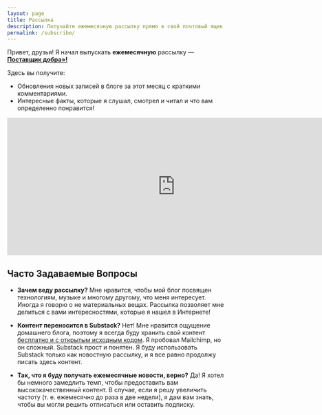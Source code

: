 ```yaml
---
layout: page
title: Рассылка
description: Получайте ежемесячную рассылку прямо в свой почтовый ящик!
permalink: /subscribe/
---
```


Привет, друзья! Я начал выпускать **ежемесячную** рассылку &mdash; [**Поставщик добра»!**](https://olegbukatchuk.substack.com/)

Здесь вы получите:

* Обновления новых записей в блоге за этот месяц с краткими комментариями.
* Интересные факты, которые я слушал, смотрел и читал и что вам определенно понравится!


<iframe src="https://olegbukatchuk.substack.com/embed" width="780" height="320" style="border:0px solid #EEE; background:fffff8;" frameborder="0" scrolling="no"></iframe>

## Часто Задаваемые Вопросы

* **Зачем веду рассылку?** Мне нравится, чтобы мой блог посвящен технологиям, музыке и многому другому, что меня интересует. Иногда я говорю о не материальных вещах. Рассылка позволяет мне делиться с вами интересностями, которые я нашел в Интернете!

* **Контент переносится в Substack?** Нет! Мне нравится ощущение домашнего блога, поэтому я всегда буду хранить свой контент [бесплатно и с открытым исходным кодом](https://github.com/olegbukatchuk/bukatchuk.com). Я пробовал Mailchimp, но он сложный. Substack прост и понятен. Я буду использовать Substack только как новостную рассылку, и я все равно продолжу писать здесь контент.

* **Так, что я буду получать ежемесячные новости, верно?** Да! Я хотел бы немного замедлить темп, чтобы предоставить вам высококачественный контент. В
случае, если я решу увеличить частоту (т. е. ежемесячно до раза в две недели), я дам вам знать, чтобы вы могли решить отписаться или оставить подписку.




